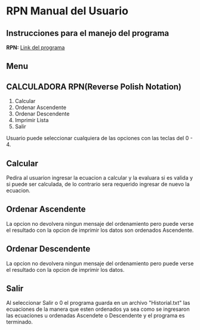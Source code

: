 # RPN Manual del Usuario

## Instrucciones para el manejo del programa

**RPN:** [Link del programa](https://github.com/HerosNoriega/RPN)

## Menu 
## CALCULADORA RPN(Reverse Polish Notation)
1. Calcular
2. Ordenar Ascendente
3. Ordenar Descendente
4. Imprimir Lista
0. Salir

Usuario puede seleccionar cualquiera de las opciones con las teclas del 0 - 4.

## Calcular 
Pedira al usuarion ingresar la ecuacion a calcular y la evaluara si es valida y si puede ser calculada, de lo contrario sera requerido ingresar de nuevo la ecuacion.

## Ordenar Ascendente 
La opcion no devolvera ningun mensaje del ordenamiento pero puede verse el resultado con la opcion de imprimir los datos son ordenados Ascendente.

## Ordenar Descendente
La opcion no devolvera ningun mensaje del ordenamiento pero puede verse el resultado con la opcion de imprimir los datos.

## Salir 
Al seleccionar Salir o 0 el programa guarda en un archivo "Historial.txt" las ecuaciones de la manera que esten ordenados ya sea como se ingresaron las ecuaciones u ordenadas Ascendete o Descendente y el programa es terminado.
